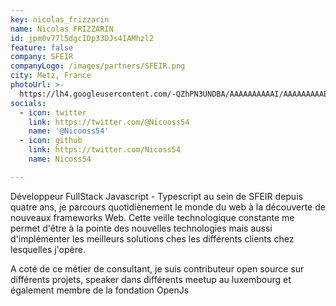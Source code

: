 ```yaml
---
key: nicolas_frizzarin
name: Nicolas FRIZZARIN
id: jpm0v77l5dgcIDp33DJs4IAMhzl2
feature: false
company: SFEIR
companyLogo: /images/partners/SFEIR.png
city: Metz, France
photoUrl: >-
  https://lh4.googleusercontent.com/-QZhPN3UNDBA/AAAAAAAAAAI/AAAAAAAAAEs/Ki7Avw5jkKg/photo.jpg
socials:
  - icon: twitter
    link: https://twitter.com/@Nicooss54
    name: '@Nicooss54'
  - icon: github
    link: https://twitter.com/Nicoss54
    name: Nicoss54

---
```


Développeur FullStack Javascript - Typescript au sein de SFEIR depuis quatre ans, je parcours quotidiènement le monde du web à la découverte de nouveaux frameworks Web.
Cette veille technologique constante me permet d'être à la pointe des nouvelles technologies mais aussi d'implémenter les meilleurs solutions ches les différents clients chez lesquelles j'opère.

A coté de ce métier de consultant, je suis contributeur open source sur différents projets, speaker dans différents meetup au luxembourg et également membre de la fondation OpenJs
